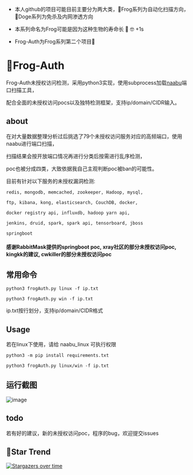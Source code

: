 - 本人github的项目可能目前主要分为两大类，🐸Frog系列为自动化扫描方向，🐶Doge系列为免杀及内网渗透方向

- 本系列命名为Frog可能是因为这种生物的寿命长 🐸 🤓 +1s 

- Frog-Auth为Frog系列第二个项目🐸

# 🐸Frog-Auth

Frog-Auth未授权访问检测，采用python3实现，使用subprocess加载[naabu](https://github.com/projectdiscovery/naabu)端口扫描工具，

配合全面的未授权访问pocs以及独特检测框架，支持ip/domain/CIDR输入。

## about

在对大量数据整理分析过后挑选了79个未授权访问服务对应的高频端口，使用naabu进行端口扫描，

扫描结果会按开放端口情况再进行分类后按需进行乱序检测，

poc也被分成四类，大致依据我自己主观判断poc被ban的可能性。

目前有针对以下服务的未授权漏洞检测:

```
redis, mongodb, memcached, zookeeper, Hadoop, mysql, 

ftp, kibana, kong, elasticsearch, CouchDB, docker, 

docker registry api, influxdb, hadoop yarn api, 

jenkins, druid, spark, spark api, tensorboard, jboss

springboot
```
#### 感谢RabbitMask提供的springboot poc, xray社区的部分未授权访问poc, kingkk的建议, cwkiller的部分未授权访问poc

## 常用命令
```
python3 frogAuth.py linux -f ip.txt

python3 frogAuth.py win -f ip.txt
```
ip.txt按行划分，支持ip/domain/CIDR格式

## Usage
若在linux下使用，请给 naabu_linux 可执行权限
```
python3 -m pip install requirements.txt

python3 frogAuth.py linux/win -f ip.txt

```
## 运行截图
![image](https://raw.githubusercontent.com/timwhitez/Frog-Auth/main/img.png)

## todo
若有好的建议，新的未授权访问poc，程序的bug，欢迎提交issues

## 🚀Star Trend
[![Stargazers over time](https://starchart.cc/timwhitez/Frog-Auth.svg)](https://starchart.cc/timwhitez/Frog-Auth)
